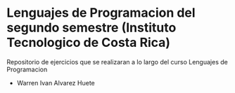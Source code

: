 # Lenguajes de Programacion del segundo semestre (Instituto Tecnologico de Costa Rica)
Repositorio de ejercicios que se realizaran a lo largo del curso Lenguajes de Programacion
- Warren Ivan Alvarez Huete
